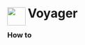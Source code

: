 
<h1>
	<img src="~/icon.svg" style="float: left; width: 42px; margin: 3px 5px 0 0;">
	Voyager
</h1>

### How to

